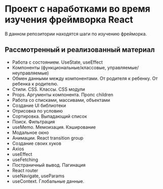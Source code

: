 # Проект с наработками во время изучения фреймворка React
В данном репозитории находятся шаги по изучению фрейморка. 

## Рассмотренный и реализованный материал
- Работа с состоянием. UseState, useEffect
- Компоненты (функциональные/классовые, управляемые/неуправляемые)
- Обмен данными между компонентами. От родителя к ребенку. От ребенка к родителю.
- Стили. CSS. Классы. CSS модули
- Props. Аргументы компонента. Пропс children
- Работа со списками, массивами, объектами
- Создание UI библиотеки
- Отрисовка по условию
- Сортировка. Выпадающий список
- Поиск. Фильтрация
- useMemo. Мемоизация. Кэширование
- Модальное окно
- Анимации. React transition group
- Создание своих хуков
- Axios
- useEffect
- useFetching
- Постраничный вывод. Пагинация
- React router
- useNavigate, useParams
- useContext. Глобальные данные.